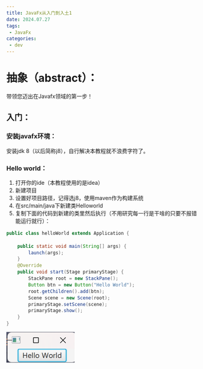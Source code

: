 ```yaml
---
title: JavaFx从入门到入土1
date: 2024.07.27
tags: 
 - JavaFx
categories:
 - dev
---
```

# 抽象（abstract）：
带领您迈出在Javafx领域的第一步！
## 入门：
### 安装javafx环境：
安装jdk 8（以后简称j8），自行解决本教程就不浪费字符了。

### Hello world：
1. 打开你的ide（本教程使用的是idea）
2. 新建项目
3. 设置好项目路径，记得选j8，使用maven作为构建系统
4. 在src/main/java下新建类Helloworld
5. 复制下面的代码到新建的类里然后执行（不用研究每一行是干啥的只要不报错能运行就行）：
```java
public class helloWorld extends Application {

    public static void main(String[] args) {
        launch(args);
    }
    @Override
    public void start(Stage primaryStage) {
        StackPane root = new StackPane();
        Button btn = new Button("Hello World");
        root.getChildren().add(btn);
        Scene scene = new Scene(root);
        primaryStage.setScene(scene);
        primaryStage.show();
    }
}
```
 ![javafx helloWorld](../assets/javafx_helloWorld.png)
